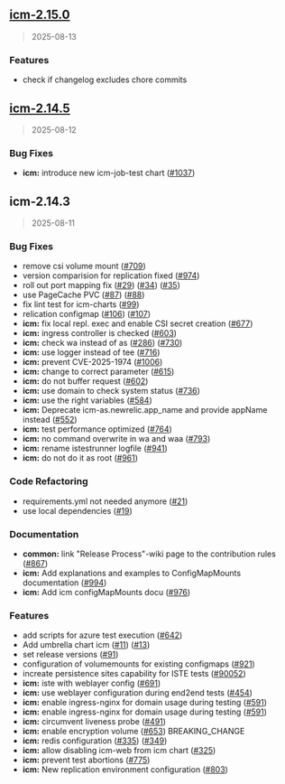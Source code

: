 
<a name="icm-2.15.0"></a>
## [icm-2.15.0](https://github.com/intershop/helm-charts/compare/icm-2.14.5...icm-2.15.0)

> 2025-08-13

### Features

* check if changelog excludes chore commits


<a name="icm-2.14.5"></a>
## [icm-2.14.5](https://github.com/intershop/helm-charts/compare/icm-2.14.3...icm-2.14.5)

> 2025-08-12

### Bug Fixes

* **icm:** introduce new icm-job-test chart ([#1037](https://github.com/intershop/helm-charts/issues/1037))


<a name="icm-2.14.3"></a>
## icm-2.14.3

> 2025-08-11

### Bug Fixes

* remove csi volume mount ([#709](https://github.com/intershop/helm-charts/issues/709))
* version comparision for replication fixed ([#974](https://github.com/intershop/helm-charts/issues/974))
* roll out port mapping fix ([#29](https://github.com/intershop/helm-charts/issues/29)) ([#34](https://github.com/intershop/helm-charts/issues/34)) ([#35](https://github.com/intershop/helm-charts/issues/35))
* use PageCache PVC ([#87](https://github.com/intershop/helm-charts/issues/87)) ([#88](https://github.com/intershop/helm-charts/issues/88))
* fix lint test for icm-charts ([#99](https://github.com/intershop/helm-charts/issues/99))
* relication configmap ([#106](https://github.com/intershop/helm-charts/issues/106)) ([#107](https://github.com/intershop/helm-charts/issues/107))
* **icm:** fix local repl. exec and enable CSI secret creation ([#677](https://github.com/intershop/helm-charts/issues/677))
* **icm:** ingress controller is checked ([#603](https://github.com/intershop/helm-charts/issues/603))
* **icm:** check wa instead of as ([#286](https://github.com/intershop/helm-charts/issues/286)) ([#730](https://github.com/intershop/helm-charts/issues/730))
* **icm:** use logger instead of tee ([#716](https://github.com/intershop/helm-charts/issues/716))
* **icm:** prevent CVE-2025-1974 ([#1006](https://github.com/intershop/helm-charts/issues/1006))
* **icm:** change to correct parameter ([#615](https://github.com/intershop/helm-charts/issues/615))
* **icm:** do not buffer request ([#602](https://github.com/intershop/helm-charts/issues/602))
* **icm:** use domain to check system status ([#736](https://github.com/intershop/helm-charts/issues/736))
* **icm:** use the right variables ([#584](https://github.com/intershop/helm-charts/issues/584))
* **icm:** Deprecate icm-as.newrelic.app_name and provide appName instead ([#552](https://github.com/intershop/helm-charts/issues/552))
* **icm:** test performance optimized ([#764](https://github.com/intershop/helm-charts/issues/764))
* **icm:** no command overwrite in wa and waa ([#793](https://github.com/intershop/helm-charts/issues/793))
* **icm:** rename istestrunner logfile ([#941](https://github.com/intershop/helm-charts/issues/941))
* **icm:** do not do it as root ([#961](https://github.com/intershop/helm-charts/issues/961))

### Code Refactoring

* requirements.yml not needed anymore ([#21](https://github.com/intershop/helm-charts/issues/21))
* use local dependencies ([#19](https://github.com/intershop/helm-charts/issues/19))

### Documentation

* **common:** link "Release Process"-wiki page to the contribution rules ([#867](https://github.com/intershop/helm-charts/issues/867))
* **icm:** Add explanations and examples to ConfigMapMounts documentation ([#994](https://github.com/intershop/helm-charts/issues/994))
* **icm:** Add icm configMapMounts docu ([#976](https://github.com/intershop/helm-charts/issues/976))

### Features

* add scripts for azure test execution ([#642](https://github.com/intershop/helm-charts/issues/642))
* Add umbrella chart icm ([#11](https://github.com/intershop/helm-charts/issues/11)) ([#13](https://github.com/intershop/helm-charts/issues/13))
* set release versions ([#91](https://github.com/intershop/helm-charts/issues/91))
* configuration of volumemounts for existing configmaps ([#921](https://github.com/intershop/helm-charts/issues/921))
* increate persistence sites capability for ISTE tests ([#90052](https://github.com/intershop/helm-charts/issues/90052))
* **icm:** iste with weblayer config ([#691](https://github.com/intershop/helm-charts/issues/691))
* **icm:** use weblayer configuration during end2end tests ([#454](https://github.com/intershop/helm-charts/issues/454))
* **icm:** enable ingress-nginx for domain usage during testing ([#591](https://github.com/intershop/helm-charts/issues/591))
* **icm:** enable ingress-nginx for domain usage during testing ([#591](https://github.com/intershop/helm-charts/issues/591))
* **icm:** circumvent liveness probe ([#491](https://github.com/intershop/helm-charts/issues/491))
* **icm:** enable encryption volume ([#653](https://github.com/intershop/helm-charts/issues/653)) BREAKING_CHANGE
* **icm:** redis configuration ([#335](https://github.com/intershop/helm-charts/issues/335)) ([#349](https://github.com/intershop/helm-charts/issues/349))
* **icm:** allow disabling icm-web from icm chart ([#325](https://github.com/intershop/helm-charts/issues/325))
* **icm:** prevent test abortions ([#775](https://github.com/intershop/helm-charts/issues/775))
* **icm:** New replication environment configuration ([#803](https://github.com/intershop/helm-charts/issues/803))

